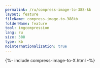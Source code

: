 ```yaml
---
permalink: /ru/compress-image-to-388-kb
layout: feature
fileName: compress-image-to-388kb
folderName: feature
tool: imgcompression
lang: ru
size: 388
type: kb
nointernationalization: true
---
```

{%- include compress-image-to-X.html -%}       
